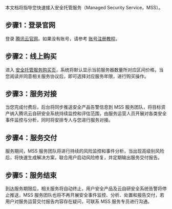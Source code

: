 
本文档将指导您快速接入安全托管服务（Managed Security Service，MSS）。
## 步骤1：登录官网
登录 [腾讯云官网](https://cloud.tencent.com/)。如果没有账号，请参考 [账号注册教程](https://cloud.tencent.com/document/product/378/17985)。

## 步骤2：线上购买
进入 [安全托管服务购买页](https://buy.cloud.tencent.com/mss)，系统将默认显示当前服务器数量所对应区间价格，当您阅读并同意相关服务协议后，即可选择对应服务年限，进行购买操作。

## 步骤3：服务对接
当您完成付费后，后台将同步推送安全产品告警信息到 MSS 服务团队，将目标资产纳入腾讯云自研安全系统持续监控和评估范围，由服务运营人员开展对各类安全事件监控与分析，同时将安排专人与您进行服务对接。

## 步骤4：服务交付
服务期间，MSS 服务团队将进行持续的风险监控和事件分析，当出现高级别风险后，将快速生成解决方案，联合用户启动风险修复，并定期输出服务交付报告。

## 步骤5：服务结束
到达服务期限后，相关服务将自动终止，用户安全产品及云自研安全系统告警将停止推送，MSS 服务团队也将不再开展安全事件监控、分析、处置和报告交付，若用户对服务运营交付报告内容存在疑问，可联系 MSS 服务专员进行沟通。

